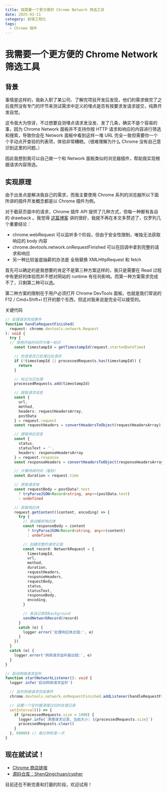 ```yaml
---
title: 我需要一个更方便的 Chrome Network 筛选工具
date: 2025-03-11
category: 前端工程化
tags:
  - Chrome 插件
---
```


# 我需要一个更方便的 Chrome Network 筛选工具

## 背景

事情是这样的，我新入职了某公司、了解完项目开发后发现，他们的需求做完了之后竟然没有专门的环节来测试需求中定义的埋点是否有按要求发请求提交，纯靠开发自觉。

这令我大为惊讶，不过想要自测埋点请求发没发、发了几条，确实不是个容易的事，因为 Chrome Network 面板并不支持你按 HTTP 请求和响应的内容进行筛选和搜索，导致你会在 Network 面板中看到这样一堆 URL 完全一致但需要你一个个手动点开查验的列表项，体验非常糟糕。（很难理解为什么 Chrome 没有自己意识到这里的问题。）

因此我想到我可以自己做一个和 Network 面板类似的浏览器插件，帮助我实现根据请求内容筛选。

## 实现原理

由于出发点是解决我自己的需求，而我主要使用 Chrome 系列的浏览器所以下面所讲的插件开发概念都是以 Chrome 插件为例。

对于截获页面中的请求，Chrome 插件 API 提供了几种方式，但每一种都有各自的 drawback 。我觉得 [这篇博客](https://segmentfault.com/a/1190000045278358) 讲的很好，我就不再在本文多赘述了，仅罗列几个重要结论：

- chrome.webRequest 可以监听多个阶段，但由于安全性限制，唯独无法获取响应的 body 内容
- chrome.devtools.network.onRequestFinished 可以在回调中拿到完整的请求和响应
- 另一种比较釜底抽薪的办法是 全局替换 XMLHttpRequest 和 fetch

首先可以确定的是我想要的肯定不是第三种方案这样的，我只是需要在 Read 过程中有更好的体验而并不想对网站的 runtime 有任何影响。而第一种方案需求完成不了，只剩第二种可以选。

第二种方案的限制在于用户必须打开 Chrome DevTools 面板，也就是我们常说的 F12 / Cmd+Shift+i 打开的那个东西，但这对我来说是完全可以接受的。

关键代码

```ts
// 处理请求完成事件
function handleRequestFinished(
  request: chrome.devtools.network.Request
): void {
  try {
  // 使用开始时间作为唯一标识
    const timestampId = getTimestampId(request.startedDateTime)

    // 检查是否已处理过此请求
    if (!timestampId || processedRequests.has(timestampId)) {
      return
    }

    // 标记为已处理
    processedRequests.add(timestampId)

    // 提取请求信息
    const {
      url,
      method,
      headers: requestHeadersArray,
      postData
    } = request.request
    const requestHeaders = convertHeadersToObject(requestHeadersArray)

    // 提取响应信息
    const {
      status,
      statusText = '',
      headers: responseHeadersArray
    } = request.response
    const responseHeaders = convertHeadersToObject(responseHeadersArray)

    // 计算持续时间（毫秒）
    const duration = request.time

    // 获取请求体
    const requestBody = postData?.text
      ? tryParseJSON<Record<string, any>>(postData.text)
      : undefined

    // 获取响应体
    request.getContent((content, encoding) => {
      try {
        // 尝试解析响应体
        const responseBody = content
          ? tryParseJSON<Record<string, any>>(content)
          : undefined

        // 创建完整的请求记录
        const record: NetworkRequest = {
          timestampId,
          url,
          method,
          duration,
          requestHeaders,
          responseHeaders,
          requestBody,
          status,
          statusText,
          responseBody,
          encoding,
        }

        // 发送记录到background
        sendNetworkRecord(record)
      }
      catch (e) {
        logger.error('处理响应体出错:', e)
      }
    })
  }
  catch (e) {
    logger.error('网络请求监听器出错:', e)
  }
}

// 启动网络请求监听
function startNetworkListener(): void {
  logger.info('启动网络请求监听')

  // 监听网络请求完成事件
  chrome.devtools.network.onRequestFinished.addListener(handleRequestFinished)

  // 设置一个定时器清理过旧的处理记录
  setInterval(() => {
    if (processedRequests.size > 1000) {
      logger.info(`清理请求记录，当前大小: ${processedRequests.size}`)
      processedRequests.clear()
    }
  }, 60000) // 每分钟检查一次
}
```

## 现在就试试！

- [Chrome 商店链接](https://chromewebstore.google.com/detail/cypher/popkijhcnnieolohhloamlibennbklhd?hl=zh-cn)
- [源码仓库：ShenQingchuan/cypher](https://github.com/ShenQingchuan/cypher)

目前还在不断完善和打磨的阶段，欢迎试用！
